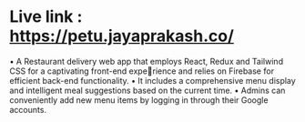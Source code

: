 # Live link : https://petu.jayaprakash.co/
• A Restaurant delivery web app that employs React, Redux and Tailwind CSS for a captivating front-end experience and relies on Firebase for efficient back-end functionality.
• It includes a comprehensive menu display and intelligent meal suggestions based on the current time.
• Admins can conveniently add new menu items by logging in through their Google accounts.
